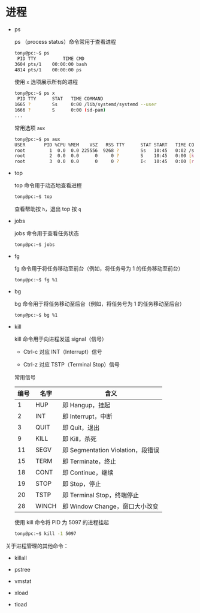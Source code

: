 # 进程

- ps

    ps （process status）命令常用于查看进程

    ```bash
    tony@pc:~$ ps
     PID TTY          TIME CMD
    3604 pts/1    00:00:00 bash
    4814 pts/1    00:00:00 ps
    ```

    使用 `x` 选项展示所有的进程

    ```bash
    tony@pc:~$ ps x
     PID TTY      STAT   TIME COMMAND
    1665 ?        Ss     0:00 /lib/systemd/systemd --user
    1666 ?        S      0:00 (sd-pam)
    ...
    ```

    常用选项 `aux`

    ```bash
    tony@pc:~$ ps aux
    USER       PID %CPU %MEM    VSZ   RSS TTY      STAT START   TIME COMMAND
    root         1  0.0  0.0 225556  9268 ?        Ss   10:45   0:02 /sbin/init spla
    root         2  0.0  0.0      0     0 ?        S    10:45   0:00 [kthreadd]
    root         3  0.0  0.0      0     0 ?        I<   10:45   0:00 [rcu_gp]
    ```

- top

    top 命令用于动态地查看进程

    ```bash
    tony@pc:~$ top
    ```

    查看帮助按 `h`，退出 top 按 `q`

- jobs

    jobs 命令用于查看任务状态

    ```bash
    tony@pc:~$ jobs
    ```

- fg

    fg 命令用于将任务移动至前台（例如，将任务号为 1 的任务移动至前台）

    ```bash
    tony@pc:~$ fg %1
    ```

- bg

    bg 命令用于将任务移动至后台（例如，将任务号为 1 的任务移动至后台）

    ```bash
    tony@pc:~$ bg %1
    ```

- kill

    kill 命令用于向进程发送 signal（信号）

    - Ctrl-c 对应 INT（Interrupt）信号

    - Ctrl-z 对应 TSTP（Terminal Stop）信号

    常用信号

    | 编号 | 名字  | 含义                              |
    | --- | ----- | -------------------------------- |
    | 1   | HUP   | 即 Hangup，挂起                   |
    | 2   | INT   | 即 Interrupt，中断                |
    | 3   | QUIT  | 即 Quit，退出                     |
    | 9   | KILL  | 即 Kill，杀死                     |
    | 11  | SEGV  | 即 Segmentation Violation，段错误 |
    | 15  | TERM  | 即 Terminate，终止                |
    | 18  | CONT  | 即 Continue，继续                 |
    | 19  | STOP  | 即 Stop，停止                     |
    | 20  | TSTP  | 即 Terminal Stop，终端停止         |
    | 28  | WINCH | 即 Window Change，窗口大小改变      |

    使用 kill 命令将 PID 为 5097 的进程挂起

    ```bash
    tony@pc:~$ kill -1 5097
    ```

关于进程管理的其他命令：

- killall

- pstree

- vmstat

- xload

- tload